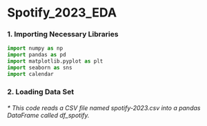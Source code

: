 # Spotify_2023_EDA
### 1. Importing Necessary Libraries
``` Python
import numpy as np
import pandas as pd
import matplotlib.pyplot as plt
import seaborn as sns
import calendar
```
### 2. Loading Data Set
###### * This code reads a CSV file named spotify-2023.csv into a pandas DataFrame called df_spotify.

